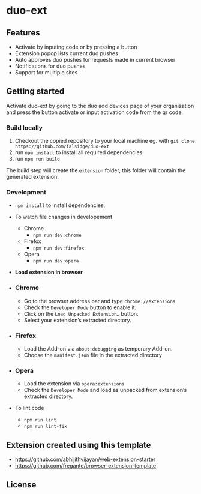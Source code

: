 # duo-ext

## Features

- Activate by inputing code or by pressing a button
- Extension popop lists current duo pushes
- Auto approves duo pushes for requests made in current browser
- Notifications for duo pushes
- Support for multiple sites

## Getting started

Activate duo-ext by going to the duo add devices page of your organization and press the button activate or input activation code from the qr code.

### Build locally

1. Checkout the copied repository to your local machine eg. with `git clone https://github.com/falsidge/duo-ext`
1. run `npm install` to install all required dependencies
1. run `npm run build`

The build step will create the `extension` folder, this folder will contain the generated extension.

### Development

- `npm install` to install dependencies.
- To watch file changes in developement

  - Chrome
    - `npm run dev:chrome`
  - Firefox
    - `npm run dev:firefox`
  - Opera
    - `npm run dev:opera`

- **Load extension in browser**

- ### Chrome

  - Go to the browser address bar and type `chrome://extensions`
  - Check the `Developer Mode` button to enable it.
  - Click on the `Load Unpacked Extension…` button.
  - Select your extension’s extracted directory.

- ### Firefox

  - Load the Add-on via `about:debugging` as temporary Add-on.
  - Choose the `manifest.json` file in the extracted directory

- ### Opera

  - Load the extension via `opera:extensions`
  - Check the `Developer Mode` and load as unpacked from extension’s extracted directory.
  
- To lint code
  - `npm run lint`
  - `npm run lint-fix`

## Extension created using this template

- https://github.com/abhijithvijayan/web-extension-starter
- https://github.com/fregante/browser-extension-template

## License

